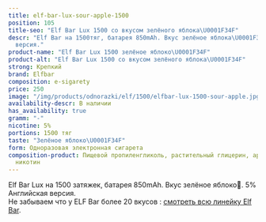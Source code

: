 ```yaml
---
title: elf-bar-lux-sour-apple-1500
position: 105
title-seo: "Elf Bar Lux 1500 со вкусом зелёного яблока\U0001F34F"
descr: "Elf Bar на 1500тяг, батарея 850mAh. Вкус зелёное яблока\U0001F34F. 5% Английская
  версия."
product-name: "Elf Bar Lux 1500 зелёное яблоко\U0001F34F"
product-alt: "Elf Bar Lux 1500 со вкусом зелёного яблока\U0001F34F"
strong: Крепкий
brand: Elfbar
composition: e-sigarety
price: 250
image: "/img/products/odnorazki/elf/1500/elfbar-lux-1500-sour-apple.jpg"
availability-descr: В наличии
has_availability: true
gramm: "-"
nicotine: 5%
portions: 1500 тяг
taste: "Зелёное яблоко\U0001F34F"
form: Одноразовая электронная сигарета
composition-product: Пищевой пропиленгликоль, растительный глицерин, ароматизатор,
  никотин
---
```


Elf Bar Lux на 1500 затяжек, батарея 850mAh. Вкус зелёное яблоко🍏. 5% Английская версия.<br>
Не забываем что у ELF Bar более 20 вкусов : [смотреть всю линейку Elf Bar](/elfbar).